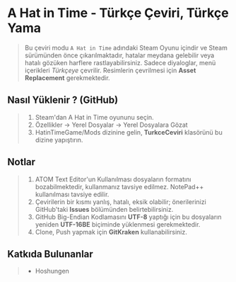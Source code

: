 # A Hat in Time - Türkçe Çeviri, Türkçe Yama
> Bu çeviri modu ```A Hat in Time``` adındaki Steam Oyunu içindir ve Steam sürümünden önce çıkarılmaktadır, hatalar meydana gelebilir veya hatalı gözüken harflere rastlayabilirsiniz. Sadece diyaloglar, menü içerikleri *Türkçeye* çevrilir. Resimlerin çevrilmesi için **Asset Replacement** gerekmektedir.

## Nasıl Yüklenir ? (GitHub)
> 1. Steam'dan A Hat in Time oyununu seçin.
> 2. Özellikler → Yerel Dosyalar → Yerel Dosyalara Gözat
> 3. HatinTimeGame/Mods dizinine gelin, **TurkceCeviri** klasörünü bu dizine yapıştırın.

## Notlar
> 1. ATOM Text Editor'un Kullanılması dosyaların formatını bozabilmektedir, kullanmanız tavsiye edilmez. NotePad++ kullanılması tavsiye edilir.
> 2. Çevirilerin bir kısmı yanlış, hatalı, eksik olabilir; önerilerinizi GitHub'taki **Issues** bölümünden belirtebilirsiniz.
> 3. GitHub Big-Endian Kodlamasını **UTF-8** yaptığı için bu dosyaların yeniden **UTF-16BE** biçiminde yüklenmesi gerekmektedir.
> 4. Clone, Push yapmak için **GitKraken** kullanabilirsiniz.

## Katkıda Bulunanlar
> * Hoshungen
